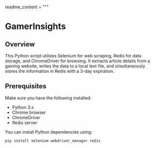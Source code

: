 readme_content = """
# GamerInsights

## Overview

This Python script utilizes Selenium for web scraping, Redis for data storage, and ChromeDriver for browsing. It extracts article details from a gaming website, writes the data to a local text file, and simultaneously stores the information in Redis with a 3-day expiration.

## Prerequisites

Make sure you have the following installed:

- Python 3.x
- Chrome browser
- ChromeDriver
- Redis server

You can install Python dependencies using:

```bash
pip install selenium webdriver_manager redis
